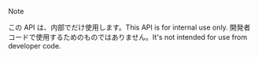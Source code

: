 
> [!NOTE] 
> <span data-ttu-id="56639-101">この API は、内部でだけ使用します。</span><span class="sxs-lookup"><span data-stu-id="56639-101">This API is for internal use only.</span></span> <span data-ttu-id="56639-102">開発者コードで使用するためのものではありません。</span><span class="sxs-lookup"><span data-stu-id="56639-102">It's not intended for use from developer code.</span></span>

